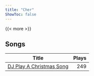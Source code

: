 ```yaml
---
title: "Cher"
ShowToc: false
---
```


{{< more >}}

## Songs
Title | Plays 
----- | -----: 
[DJ Play A Christmas Song](/songs/dj-play-a-christmas-song) | 249

